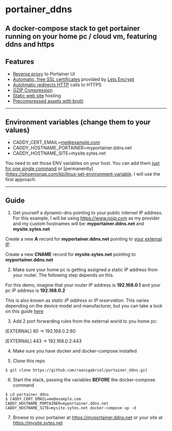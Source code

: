# portainer_ddns
A docker-compose stack to get portainer running on your home pc / cloud vm, featuring ddns and https
---
## Features
* [Reverse proxy](https://caddyserver.com/docs/quick-starts/reverse-proxy) to Portainer UI
* [Automatic, free SSL certificates](https://caddyserver.com/docs/automatic-https) provided by [Lets Encrypt](https://letsencrypt.org/)
* [Autotmatic redirects HTTP](https://caddyserver.com/docs/automatic-https) calls to HTTPS
* [GZIP Compression](https://caddyserver.com/docs/gzip)
* [Static web site](https://caddyserver.com/docs/quick-starts/static-files) hosting
* [Precompressed assets with brotli](https://misterorion.com/caddy-server-brotli/)

---
## Environment variables (change them to your values)
* CADDY_CERT_EMAIL=me@example.com
* CADDY_HOSTNAME_PORTAINER=myportainer.ddns.net
* CADDY_HOSTNAME_SITE=mysite.sytes.net

You need to set those ENV variables on your host. You can add them [just for one single command](https://www.baeldung.com/linux/set-env-variables-bash-command#setting-multiple-variables-only-for-a-single-command) or [permanently] (https://phoenixnap.com/kb/linux-set-environment-variable. I will use the first approach.

---
## Guide
1. Get yourself a dynamic-dns pointing to your public internet IP address.
For this example, I will be using https://www.noip.com as my provider and my custom hostnames will be: **myportainer.ddns.net** and **mysite.sytes.net**

Create a new **A** record for **myportainer.ddns.net** pointing to [your external IP](https://whatismyipaddress.com/). 

Create a new **CNAME** record for **mysite.sytes.net** pointing to **myportainer.ddns.net**


2. Make sure your home pc is getting assigned a static IP address from your router. The following step depends on this.

For this demo, imagine that your router IP address is **192.168.0.1** and your pc IP address is **192.168.0.2**

This is also known as *static IP address* or *IP reservation*. This varies depending on the device model and manufacturer, but you can take a look on this guide [here](http://blog.dlink.com/mastering-static-ip-addresses-2/)

3. Add 2 port forwarding rules from the external world to you home pc:

 
[EXTERNAL] 80 -> 192.168.0.2:80

[EXTERNAL] 443 -> 192.168.0.2:443

4. Make sure you have docker and docker-compose installed

5. Clone this repo
```
$ git clone https://github.com/raonigabriel/portainer_ddns.git
```

6. Start the stack, passing the variables **BEFORE** the docker-compose command
```
$ cd portainer_ddns
$ CADDY_CERT_EMAIL=me@example.com CADDY_HOSTNAME_PORTAINER=myportainer.ddns.net CADDY_HOSTNAME_SITE=mysite.sytes.net docker-compose up -d
```

7. Browse to your portainer at https://myportainer.ddns.net or your site at https://mysite.sytes.net
